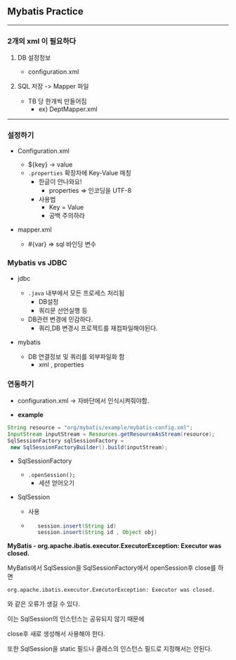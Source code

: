 
## Mybatis Practice

---


### 2개의 xml 이 필요하다


1. DB 설정정보
    - configuration.xml
    
2. SQL 저장 -> Mapper 파일
    - TB 당 한개씩 만들어짐
        - ex) DeptMapper.xml
    

--- 

### 설정하기

* Configuration.xml
    - ${key} -> value
    - `.properties` 확장자에 Key-Value 매칭
        - 한글이 안나와요!
            - properties => 인코딩을 UTF-8
        - 사용법
            - Key = Value
            - 공백 주의하라
    
* mapper.xml
    - \#{var} => sql 바인딩 변수





### Mybatis vs JDBC

- jdbc
    - `.java` 내부에서 모든 프로세스 처리됨
        - DB설정
        - 쿼리문 선언실행 등
    - DB관련 변경에 민감하다.
        - 쿼리,DB 변경시 프로젝트를 재컴파일해야된다.
    
- mybatis
    - DB 연결정보 및 쿼리를 외부파일화 함
        - xml , properties



### 연동하기

- configuration.xml -> 자바단에서 인식시켜줘야함.

- **example**

```java
String resource = "org/mybatis/example/mybatis-config.xml";
InputStream inputStream = Resources.getResourceAsStream(resource);
SqlSessionFactory sqlSessionFactory =
 new SqlSessionFactoryBuilder().build(inputStream);
```

- SqlSessionFactory
    - `.openSession();`
        - 세션 얻어오기
    
- SqlSession
    - 사용
    - ```java // 사용예시
         session.insert(String id)
         session.insert(String id , Object obj)
      ```



**MyBatis - org.apache.ibatis.executor.ExecutorException: Executor was closed.**

MyBatis에서 SqlSession을 SqlSessionFactory에서 openSession후 close를 하면

`org.apache.ibatis.executor.ExecutorException: Executor was closed.`

와 같은 오류가 생길 수 있다.

이는 SqlSession의 인스턴스는 공유되지 않기 때문에

close후 새로 생성해서 사용해야 한다.

또한 SqlSession을 static 필드나 클래스의 인스턴스 필드로 지정해서는 안된다. 
